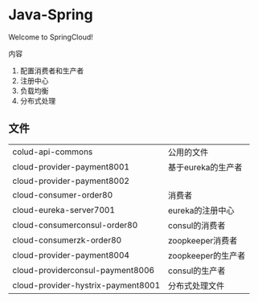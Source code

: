 # Java-Spring
Welcome to SpringCloud!

内容

1. 配置消费者和生产者
2. 注册中心
3. 负载均衡
4. 分布式处理

## 文件
|                                    |                    |
| ---------------------------------- | ------------------ |
| colud-api-commons                  | 公用的文件         |
| cloud-provider-payment8001         | 基于eureka的生产者 |
| cloud-provider-payment8002         |                    |
| cloud-consumer-order80             | 消费者             |
| cloud-eureka-server7001            | eureka的注册中心   |
| cloud-consumerconsul-order80       | consul的消费者     |
| cloud-consumerzk-order80           | zoopkeeper消费者   |
| cloud-provider-payment8004         | zoopkeeper的生产者 |
| cloud-providerconsul-payment8006   | consul的生产者     |
| cloud-provider-hystrix-payment8001 | 分布式处理文件     |



